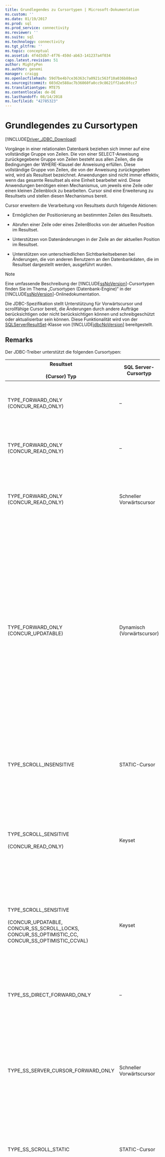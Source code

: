 ```yaml
---
title: Grundlegendes zu Cursortypen | Microsoft-Dokumentation
ms.custom: ''
ms.date: 01/19/2017
ms.prod: sql
ms.prod_service: connectivity
ms.reviewer: ''
ms.suite: sql
ms.technology: connectivity
ms.tgt_pltfrm: ''
ms.topic: conceptual
ms.assetid: 4f4d3db7-4f76-450d-ab63-141237a4f034
caps.latest.revision: 51
author: MightyPen
ms.author: genemi
manager: craigg
ms.openlocfilehash: 59d7be4b7ce36363c7a0921c563f10a036b88ee3
ms.sourcegitcommit: 603d2e588ac7b36060fa0cc9c8621ff2a6c0fcc7
ms.translationtype: MTE75
ms.contentlocale: de-DE
ms.lasthandoff: 08/14/2018
ms.locfileid: "42785323"
---
```

# <a name="understanding-cursor-types"></a>Grundlegendes zu Cursortypen
[!INCLUDE[Driver_JDBC_Download](../../includes/driver_jdbc_download.md)]

  Vorgänge in einer relationalen Datenbank beziehen sich immer auf eine vollständige Gruppe von Zeilen. Die von einer SELECT-Anweisung zurückgegebene Gruppe von Zeilen besteht aus allen Zeilen, die die Bedingungen der WHERE-Klausel der Anweisung erfüllen. Diese vollständige Gruppe von Zeilen, die von der Anweisung zurückgegeben wird, wird als Resultset bezeichnet. Anwendungen sind nicht immer effektiv, wenn das gesamte Resultset als eine Einheit bearbeitet wird. Diese Anwendungen benötigen einen Mechanismus, um jeweils eine Zeile oder einen kleinen Zeilenblock zu bearbeiten. Cursor sind eine Erweiterung zu Resultsets und stellen diesen Mechanismus bereit.  
  
 Cursor erweitern die Verarbeitung von Resultsets durch folgende Aktionen:  
  
-   Ermöglichen der Positionierung an bestimmten Zeilen des Resultsets.  
  
-   Abrufen einer Zeile oder eines ZeilenBlocks von der aktuellen Position im Resultset.  
  
-   Unterstützen von Datenänderungen in der Zeile an der aktuellen Position im Resultset.  
  
-   Unterstützen von unterschiedlichen Sichtbarkeitsebenen bei Änderungen, die von anderen Benutzern an den Datenbankdaten, die im Resultset dargestellt werden, ausgeführt wurden.  
  
> [!NOTE]  
>  Eine umfassende Beschreibung der [!INCLUDE[ssNoVersion](../../includes/ssnoversion-md.md)]-Cursortypen finden Sie im Thema „Cursortypen (Datenbank-Engine)“ in der [!INCLUDE[ssNoVersion](../../includes/ssnoversion-md.md)]-Onlinedokumentation.  
  
 Die JDBC-Spezifikation stellt Unterstützung für Vorwärtscursor und scrollfähige Cursor bereit, die Änderungen durch andere Aufträge berücksichtigen oder nicht berücksichtigen können und schreibgeschützt oder aktualisierbar sein können. Diese Funktionalität wird von der [SQLServerResultSet](../../connect/jdbc/reference/sqlserverresultset-class.md)-Klasse von [!INCLUDE[jdbcNoVersion](../../includes/jdbcnoversion_md.md)] bereitgestellt.  
  
## <a name="remarks"></a>Remarks  
 Der JDBC-Treiber unterstützt die folgenden Cursortypen:  
  
|Resultset<br /><br /> (Cursor) Typ|SQL Server-Cursortyp|Merkmale|select<br /><br /> Methode|Antwort<br /><br /> Pufferung|und Beschreibung|  
|------------------------------------|----------------------------|---------------------|-----------------------|----------------------------|-----------------|  
|TYPE_FORWARD_ONLY (CONCUR_READ_ONLY)|–|Vorwärtscursor, schreibgeschützt|direct|Volle|Die Anwendung muss ein Pass-Through (vorwärts) für das Resultset ausführen. Dies ist das Standardverhalten und entspricht einem TYPE_SS_DIRECT_FORWARD_ONLY-Cursor. Der Treiber liest das gesamte Resultset während der Ausführung der Anweisung aus dem Server in einen Speicher.|  
|TYPE_FORWARD_ONLY (CONCUR_READ_ONLY)|–|Vorwärtscursor, schreibgeschützt|direct|adaptive|Die Anwendung muss ein Pass-Through (vorwärts) für das Resultset ausführen. Das Verhalten entspricht dem Verhalten eines TYPE_SS_DIRECT_FORWARD_ONLY-Cursors. Der Treiber liest Zeilen vom Server, wenn die Anwendung sie anfordert, und minimiert so die Speicherauslastung auf Clientseite.|  
|TYPE_FORWARD_ONLY (CONCUR_READ_ONLY)|Schneller Vorwärtscursor|Vorwärtscursor, schreibgeschützt|cursor|–|Die Anwendung muss mithilfe eines Servercursors ein Pass-Through (vorwärts) für das Resultset ausführen. Das Verhalten entspricht dem Verhalten eines TYPE_SS_SERVER_CURSOR_FORWARD_ONLY-Cursors.<br /><br /> Zeilen werden in durch die Abrufgröße angegebene Blöcke vom Server abgerufen.|  
|TYPE_FORWARD_ONLY (CONCUR_UPDATABLE)|Dynamisch (Vorwärtscursor)|Vorwärtscursor, aktualisierbar|–|–|Die Anwendung muss ein Pass-Through (vorwärts) für das Resultset ausführen, um eine oder mehrere Zeilen zu aktualisieren.<br /><br /> Zeilen werden in durch die Abrufgröße angegebene Blöcke vom Server abgerufen.<br /><br /> Die Abrufgröße ist standardmäßig festgelegt, wenn die Anwendung die [setFetchSize](../../connect/jdbc/reference/setfetchsize-method-sqlserverresultset.md)-Methode des [SQLServerResultSet](../../connect/jdbc/reference/sqlserverresultset-class.md)-Objekts aufruft.<br /><br /> **Hinweis:** Der JDBC-Treiber stellt ein Feature für die adaptive Pufferung bereit, mit dem Sie Ergebnisse der Anweisungsausführung von [!INCLUDE[ssNoVersion](../../includes/ssnoversion-md.md)] abrufen können, wenn sie in der Anwendung benötigt werden, statt alle Ergebnisse auf einmal abzurufen. Wenn die Anwendung beispielsweise eine große Datenmenge abrufen muss, für die der Anwendungsspeicher nicht ausreicht, kann die Clientanwendung den Wert mithilfe der adaptiven Pufferung als Datenstrom abrufen. Das Verhalten des Treibers ist standardmäßig auf **Adaptiv** festgelegt. Um jedoch die adaptive Pufferung für das aktualisierbare Resultset mit Vorwärtscursor zu aktivieren, muss die Anwendung die [setResponseBuffering](../../connect/jdbc/reference/setresponsebuffering-method-sqlserverstatement.md)-Methode des [SQLServerStatement](../../connect/jdbc/reference/sqlserverstatement-class.md)-Objekts explizit aufrufen, indem der **String-Wert** "**adaptive"** angegeben wird. Beispielcode finden Sie unter [Aktualisieren großer Datenbeispiel](../../connect/jdbc/updating-large-data-sample.md).|  
|TYPE_SCROLL_INSENSITIVE|STATIC-Cursor|Scrollfähig, nicht aktualisierbar<br /><br /> Externe Zeilenupdates, -einfügungen und -löschvorgänge sind nicht sichtbar.|N/V|–|Die Anwendung erfordert eine Datenbankmomentaufnahme. Das Resultset kann nicht aktualisiert werden. Nur CONCUR_READ_ONLY wird unterstützt.  Alle anderen Parallelitätstypen führen bei Verwendung mit diesem Cursortyp zu einer Ausnahme.<br /><br /> Zeilen werden in durch die Abrufgröße angegebene Blöcke vom Server abgerufen.|  
|TYPE_SCROLL_SENSITIVE<br /><br /> (CONCUR_READ_ONLY)|Keyset|Scrollfähig, schreibgeschützt. Externe Zeilenupdates sind sichtbar, und Löschvorgänge werden als fehlende Daten angezeigt.<br /><br /> Externe Zeileneinfügungen sind nicht sichtbar.|–|–|Die Anwendung muss geänderte Daten nur für vorhandene Zeilen anzeigen.<br /><br /> Zeilen werden in durch die Abrufgröße angegebene Blöcke vom Server abgerufen.|  
|TYPE_SCROLL_SENSITIVE<br /><br /> (CONCUR_UPDATABLE, CONCUR_SS_SCROLL_LOCKS, CONCUR_SS_OPTIMISTIC_CC, CONCUR_SS_OPTIMISTIC_CCVAL)|Keyset|Scrollfähig, aktualisierbar<br /><br /> Externe und interne Zeilenupdates sind sichtbar, Löschvorgänge werden als fehlende Daten angezeigt, und Einfügungen sind nicht sichtbar.|–|–|Die Anwendung kann Daten in vorhandenen Zeilen mit dem ResultSet-Objekt ändern. Auch Änderungen an Zeilen, die von anderen außerhalb des ResultSet-Objekts vorgenommen werden, müssen für die Anwendung sichtbar sein.<br /><br /> Zeilen werden in durch die Abrufgröße angegebene Blöcke vom Server abgerufen.|  
|TYPE_SS_DIRECT_FORWARD_ONLY|–|Vorwärtscursor, schreibgeschützt|–|"full" oder "adaptive"|Ganzzahliger Wert = 2003. Stellt einen schreibgeschützten clientseitigen Cursor bereit, der vollständig gepuffert wird. Es wird kein Servercursor erstellt.<br /><br /> Nur der Parallelitätstyp CONCUR_READ_ONLY wird unterstützt. Alle anderen Parallelitätstypen führen bei Verwendung mit diesem Cursortyp zu einer Ausnahme.|  
|TYPE_SS_SERVER_CURSOR_FORWARD_ONLY|Schneller Vorwärtscursor|Vorwärtscursor|–|–|Ganzzahliger Wert = 2004. Schnell, greift über einen Servercursor auf alle Daten zu. Bei Verwendung mit dem Parallelitätstyp CONCUR_UPDATABLE aktualisierbar.<br /><br /> Zeilen werden in durch die Abrufgröße angegebene Blöcke vom Server abgerufen.<br /><br /> In diesem Fall muss die Anwendung die Methode [setResponseBuffering](../../connect/jdbc/reference/setresponsebuffering-method-sqlserverstatement.md) des Objekts [SQLServerStatement](../../connect/jdbc/reference/sqlserverstatement-class.md) durch Angabe des **String-Werts** "**adaptive"** explizit aufrufen, um die adaptive Pufferung abzurufen. Beispielcode finden Sie unter [Aktualisieren großer Datenbeispiel](../../connect/jdbc/updating-large-data-sample.md).|  
|TYPE_SS_SCROLL_STATIC|STATIC-Cursor|Die Updates von anderen Benutzern werden nicht reflektiert.|–|–|Ganzzahliger Wert = 1004. Die Anwendung erfordert einen Datenbanksnapshot. Dies ist das [!INCLUDE[ssNoVersion](../../includes/ssnoversion-md.md)]-spezifische Synonym für JDBC TYPE_SCROLL_INSENSITIVE und weist das gleiche Verhalten für die Festlegung der Parallelität auf.<br /><br /> Zeilen werden in durch die Abrufgröße angegebene Blöcke vom Server abgerufen.|  
|TYPE_SS_SCROLL_KEYSET<br /><br /> (CONCUR_READ_ONLY)|Keyset|Scrollfähig, schreibgeschützt Externe Zeilenupdates sind sichtbar, und Löschvorgänge werden als fehlende Daten angezeigt.<br /><br /> Externe Zeileneinfügungen sind nicht sichtbar.|–|–|Ganzzahliger Wert = 1005. Die Anwendung muss geänderte Daten nur für vorhandene Zeilen anzeigen. Dies ist das [!INCLUDE[ssNoVersion](../../includes/ssnoversion-md.md)]-spezifische Synonym für JDBC TYPE_SCROLL_SENSITIVE und weist das gleiche Verhalten für die Festlegung der Parallelität auf.<br /><br /> Zeilen werden in durch die Abrufgröße angegebene Blöcke vom Server abgerufen.|  
|TYPE_SS_SCROLL_KEYSET<br /><br /> (CONCUR_UPDATABLE, CONCUR_SS_SCROLL_LOCKS, CONCUR_SS_OPTIMISTIC_CC, CONCUR_SS_OPTIMISTIC_CCVAL)|Keyset|Scrollfähig, aktualisierbar<br /><br /> Externe und interne Zeilenupdates sind sichtbar, Löschvorgänge werden als fehlende Daten angezeigt, und Einfügungen sind nicht sichtbar.|–|–|Ganzzahliger Wert = 1005. Die Anwendung muss Daten ändern oder geänderte Daten für vorhandene Zeilen anzeigen. Dies ist das [!INCLUDE[ssNoVersion](../../includes/ssnoversion-md.md)]-spezifische Synonym für JDBC TYPE_SCROLL_SENSITIVE und weist das gleiche Verhalten für die Festlegung der Parallelität auf.<br /><br /> Zeilen werden in durch die Abrufgröße angegebene Blöcke vom Server abgerufen.|  
|TYPE_SS_SCROLL_DYNAMIC<br /><br /> (CONCUR_READ_ONLY)|Dynamic|Scrollfähig, schreibgeschützt.<br /><br /> Externe Zeilenupdates und -einfügungen werden angezeigt. Löschvorgänge werden als temporäre fehlende Daten im aktuellen Fetchpuffer angezeigt.|–|–|Ganzzahliger Wert = 1006. Die Anwendung muss geänderte Daten für vorhandene Zeilen anzeigen und eingefügte und gelöschte Zeilen während der Lebensdauer des Cursors anzeigen.<br /><br /> Zeilen werden in durch die Abrufgröße angegebene Blöcke vom Server abgerufen.|  
|TYPE_SS_SCROLL_DYNAMIC<br /><br /> (CONCUR_UPDATABLE, CONCUR_SS_SCROLL_LOCKS, CONCUR_SS_OPTIMISTIC_CC, CONCUR_SS_OPTIMISTIC_CCVAL)|Dynamic|Scrollfähig, aktualisierbar<br /><br /> Externe und interne Zeilenupdates und -einfügungen werden angezeigt. Löschvorgänge werden als temporäre fehlende Daten im aktuellen Fetchpuffer angezeigt.|–|–|Ganzzahliger Wert = 1006. Die Anwendung kann mit dem ResultSet-Objekt Daten für vorhandene Zeilen ändern, oder Zeilen einfügen bzw. entfernen. Auch Änderungen, Einfügungen und Löschvorgänge für Zeilen, die von anderen außerhalb des ResultSet-Objekts vorgenommen werden, müssen für die Anwendung sichtbar sein.<br /><br /> Zeilen werden in durch die Abrufgröße angegebene Blöcke vom Server abgerufen.|  
  
## <a name="cursor-positioning"></a>Cursorpositionierung  
 Die Cursor TYPE_FORWARD_ONLY, TYPE_SS_DIRECT_FORWARD_ONLY und TYPE_SS_SERVER_CURSOR_FORWARD_ONLY unterstützen nur die Positionierungsmethode [next](../../connect/jdbc/reference/next-method-sqlserverresultset.md).  
  
 Der TYPE_SS_SCROLL_DYNAMIC-Cursor unterstützt nicht die Methoden [absolute](../../connect/jdbc/reference/absolute-method-sqlserverresultset.md) und [getRow](../../connect/jdbc/reference/getrow-method-sqlserverresultset.md). Die absolute-Methode kann durch eine Kombination von Aufrufen der Methoden [first](../../connect/jdbc/reference/first-method-sqlserverresultset.md) und [relative](../../connect/jdbc/reference/relative-method-sqlserverresultset.md) für dynamische Cursor angeglichen werden.  
  
 Die getRow-Methode wird nur von den Cursors TYPE_FORWARD_ONLY, TYPE_SS_DIRECT_FORWARD_ONLY, TYPE_SS_SERVER_CURSOR_FORWARD_ONLY, TYPE_SS_SCROLL_KEYSET und TYPE_SS_SCROLL_STATIC unterstützt. Die getRow-Methode gibt mit allen Vorwärtscursortypen die Anzahl der bisher über den Cursor gelesenen Zeilen zurück.  
  
> [!NOTE]  
>  Wenn eine Anwendung einen nicht unterstützten Cursorpositionierungsaufruf oder einen nicht unterstützten Aufruf der getRow-Methode ausführt, wird eine Ausnahme mit der folgenden Meldung ausgelöst: „Der angeforderte Vorgang wird für diesen Cursortyp nicht unterstützt“.  
  
 Nur der TYPE_SS_SCROLL_KEYSET-Cursor und der entsprechende TYPE_SCROLL_SENSITIVE-Cursor machen gelöschte Zeilen verfügbar. Wenn der Cursor in einer gelöschten Zeile positioniert wird, sind die Spaltenwerte nicht verfügbar, und die [rowDeleted](../../connect/jdbc/reference/rowdeleted-method-sqlserverresultset.md)-Methode gibt TRUE zurück. Aufrufe der get\<Type>-Methoden lösen eine Ausnahme mit der folgenden Meldung aus: „Cannot get value from a deleted row“ (Wert aus gelöschter Zeile kann nicht abgerufen werden). Gelöschte Zeilen können nicht aktualisiert werden. Wenn Sie versuchen, eine update\<Type>-Methode für eine gelöschte Zeile aufzurufen, wird eine Ausnahme mit der folgenden Meldung ausgelöst: „Eine gelöschte Zeile kann nicht aktualisiert werden“. Der TYPE_SS_SCROLL_DYNAMIC-Cursor weist dasselbe Verhalten auf, bis der Cursor aus dem aktuellen Fetchpuffer verschoben wird.  
  
 Vorwärtscursor und dynamische Cursor machen gelöschte Zeilen auf ähnliche Weise verfügbar, jedoch nur, wenn auf die Cursor weiterhin im Fetchpuffer zugegriffen werden kann. Für Vorwärtscursor ist dies relativ einfach. Bei dynamischen Cursorn ist dies komplexer, wenn die Fetchgröße größer als 1 ist. Eine Anwendung kann den Cursor in dem vom Fetchpuffer definierten Fenster vorwärts und rückwärts verschieben, die gelöschte Zeile wird jedoch nicht mehr angezeigt, wenn der ursprüngliche Fetchpuffer, in dem sie aktualisiert wurde, verlassen wird. Wenn eine Anwendung keine temporären gelöschten Zeilen mithilfe von dynamischen Cursorn anzeigen soll, sollte eine Fetchrelative (0) verwendet werden.  
  
 Wenn die Schlüsselwerte einer TYPE_SS_SCROLL_KEYSET-Cursorzeile oder einer TYPE_SCROLL_SENSITIVE-Cursorzeile mit dem Cursor aktualisiert werden, behält die Zeile die ursprüngliche Position im Resultset bei, unabhängig davon, ob die aktualisierte Zeile die Auswahlkriterien des Cursors erfüllt. Wenn die Zeile außerhalb des Cursors aktualisiert wurde, wird eine gelöschte Zeile an der ursprünglichen Position der Zeile angezeigt, die Zeile wird jedoch nur im Cursor angezeigt, wenn eine andere Zeile mit den neuen Schlüsselwerten im Cursor vorhanden war, aber anschließend gelöscht wurde.  
  
 Bei dynamischen Cursorn behalten aktualisierte Zeilen ihre Position im Fetchpuffer bei, bis das vom Fetchpuffer definierte Fenster verlassen wird. Aktualisierte Zeilen werden möglicherweise anschließend an anderen Positionen im Resultset erneut angezeigt oder überhaupt nicht mehr angezeigt. In Anwendungen, in denen temporäre Inkonsistenzen im Resultset vermieden werden sollen, sollte eine Fetchgröße von 1 verwendet werden. (Der Standardwert beträgt 8 Zeilen bei CONCUR_SS_SCROLL_LOCKS-Parallelität und 128 Zeilen bei anderen Parallelitäten.)  
  
## <a name="cursor-conversion"></a>Cursorkonvertierung  
 In [!INCLUDE[ssNoVersion](../../includes/ssnoversion-md.md)] wird in einigen Fällen ein anderer Cursortyp als der angeforderte implementiert. Dies wird als implizite Cursorkonvertierung (oder Cursordegradierung) bezeichnet. Weitere Informationen zur impliziten Cursorkonvertierung finden Sie im Thema „Verwenden impliziter Cursorkonvertierungen“ in der [!INCLUDE[ssNoVersion](../../includes/ssnoversion-md.md)]-Onlinedokumentation.  
  
 Mit [!INCLUDE[ssVersion2000](../../includes/ssversion2000-md.md)], bei der Aktualisierung der Daten durch das Ergebnis ResultSet.TYPE_SCROLL_SENSITIVE und ResultSet.CONCUR_UPDATABLE festgelegt, wird eine Ausnahme mit einer Meldung "der Cursor ist schreibgeschützt," ausgelöst. Diese Ausnahme tritt auf, weil [!INCLUDE[ssVersion2000](../../includes/ssversion2000-md.md)] eine implizite Cursorkonvertierung für das Resultset ausgeführt und nicht den angeforderten aktualisierbaren Cursor zurückgegeben hat.  
  
 Um dieses Problem zu umgehen, können Sie eine der folgenden Lösungen auswählen:  
  
-   Stellen Sie sicher, dass die zugrunde liegende Tabelle einen Primärschlüssel aufweist.  
  
-   Verwendung [Type_ss_scroll_dynamic](../../connect/jdbc/reference/type-ss-scroll-dynamic-field-sqlserverresultset.md) statt ResultSet.TYPE_SCROLL_SENSITIVE beim Erstellen einer Anweisung.  
  
## <a name="cursor-updating"></a>Cursoraktualisierung  
 Ersetzungsupdates werden bei Cursorn unterstützt, bei denen Cursortyp und Parallelität Updates unterstützen. Wenn der Cursor nicht in einer aktualisierbaren Zeile im Resultset positioniert ist (es war kein get\<Type>-Methodenaufruf erfolgreich), löst ein Aufruf einer update\<Type>-Methode eine Ausnahme mit der folgenden Meldung aus: „Das Resultset verfügt über keine aktuelle Zeile“. Die JDBC-Spezifikation gibt an, dass eine Ausnahme ausgelöst wird, wenn eine Updatemethode für eine Spalte eines CONCUR_READ_ONLY-Cursors aufgerufen wird. Wenn die Zeile nicht aktualisiert werden kann, beispielsweise aufgrund eines Konflikts der vollständigen Parallelität durch einen konkurrierenden Aktualisierungs- oder Löschvorgang, wird die Ausnahme möglicherweise erst ausgelöst, wenn [insertRow](../../connect/jdbc/reference/insertrow-method-sqlserverresultset.md), [updateRow](../../connect/jdbc/reference/updaterow-method-sqlserverresultset.md) oder [deleteRow](../../connect/jdbc/reference/deleterow-method-sqlserverresultset.md) aufgerufen wird.  
  
 Nach einem Aufruf von aktualisieren\<Type >, die betreffende Spalte kann nicht zugegriffen werden, indem Sie Get\<Typ > bis UpdateRow oder [CancelRowUpdates](../../connect/jdbc/reference/cancelrowupdates-method-sqlserverresultset.md) aufgerufen wurde. So werden Probleme vermieden, wenn eine Spalte durch einen anderen Typ als den vom Server zurückgegebenen Typ aktualisiert wird und folgende Abrufaufrufe clientseitige Typkonvertierungen aufrufen könnten, die ungenaue Ergebnisse liefern. Aufrufe von get\<Type> lösen eine Ausnahme mit der folgenden Meldung aus: „Der Zugriff auf aktualisierte Spalten kann erst nach dem Aufrufen von updateRow() oder cancelRowUpdates() erfolgen“.  
  
> [!NOTE]  
>  Wenn die updateRow-Methode aufgerufen wird und keine Spalten aktualisiert wurden, löst der JDBC-Treiber eine Ausnahme mit der folgenden Meldung aus: „updateRow() called when no columns have been updated“ (updateRow() wurde aufgerufen, obwohl keine Spalten aktualisiert wurden).  
  
 Nach dem Aufruf von [moveToInsertRow](../../connect/jdbc/reference/movetoinsertrow-method-sqlserverresultset.md) wird eine Ausnahme ausgelöst, wenn eine andere Methode als get\<Type>, update\<Type>, insertRow und Cursorpositionierungsmethoden (einschließlich [moveToCurrentRow](../../connect/jdbc/reference/movetocurrentrow-method-sqlserverresultset.md)) für das Resultset aufgerufen wird. Die moveToInsertRow-Methode versetzt das Resultset effektiv in den Einfügemodus, und Cursorpositionierungsmethoden beenden den Einfügemodus. Relative Cursorpositionierungsaufrufe verschieben den Cursor relativ zur Position, in der er sich vor dem Aufruf von moveToInsertRow befunden hat. Nach Cursorpositionierungsaufrufen wird die Zielcursorposition die neue Cursorposition.  
  
 Wenn der Cursorpositionierungsaufruf im Einfügemodus nicht erfolgreich ist, entspricht die Cursorposition nach dem fehlerhaften Aufruf der ursprünglichen Cursorposition vor dem Aufruf von moveToInsertRow. Wenn bei insertRow ein Fehler auftritt, bleibt der Cursor in der Einfügezeile, und der Cursor bleibt im Einfügemodus.  
  
 Spalten in der Einfügezeile befinden sich anfänglich in einem nicht initialisierten Status. Durch Aufrufe der update\<Type>-Methode wird der Spaltenstatus auf initialisiert festgelegt. Ein Aufruf der get\<Type>-Methode für eine nicht initialisierte Spalte löst eine Ausnahme aus. Ein Aufruf der insertRow-Methode gibt alle Spalten in der Einfügezeile in einem nicht initialisierten Status zurück.  
  
 Wenn Spalten beim Aufrufen der insertRow-Methode nicht initialisiert sind, wird der Standardwert für die Spalte eingefügt. Wenn kein Standardwert vorhanden ist, die Spalte jedoch auf NULL festgelegt werden kann, wird NULL eingefügt. Wenn kein Standardwert vorhanden ist und die Spalte nicht auf NULL festgelegt werden kann, gibt der Server einen Fehler zurück, und es wird eine Ausnahme ausgelöst.  
  
> [!NOTE]  
>  Aufrufe der getRow-Methode geben im Einfügemodus „0“ (null) zurück.  
>   
>  Der JDBC-Treiber unterstützt keine positionierten Updates oder Löschvorgänge. Entsprechend der JDBC-Spezifikation hat die [setCursorName](../../connect/jdbc/reference/setcursorname-method-sqlserverstatement.md)-Methode keine Auswirkungen, und die [getCursorName](../../connect/jdbc/reference/getcursorname-method-sqlserverresultset.md)-Methode löst eine Ausnahme aus, wenn sie aufgerufen wird.  
>   
>  Schreibgeschützte und statische Cursor können nie aktualisiert werden.  
>   
>  SQL Server schränkt Servercursor auf ein einziges Resultset ein. Wenn ein Batch oder eine gespeicherte Prozedur mehrere Anweisungen enthält, muss ein schreibgeschützter Vorwärtsclientcursor verwendet werden.  
  
## <a name="see-also"></a>Weitere Informationen finden Sie unter  
 [Verwalten von Resultsets mit dem JDBC-Treiber](../../connect/jdbc/managing-result-sets-with-the-jdbc-driver.md)  
  
  
